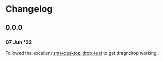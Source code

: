 # Changelog

## 0.0.0

### 07 Jun '22

Followed the excellent [sma/desktop_drop_test](https://github.com/sma/desktop_drop_test) to get dragndrop working.
